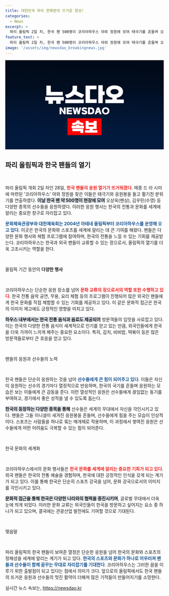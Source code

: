 ```yaml
---
title: 대한민국 파리 한복판의 뜨거운 함성!
categories:
  - News
excerpt: >
  파리 올림픽 2일 차, 한국 팬 500명이 코리아하우스 야외 정원에 모여 태극기를 흔들며 오상욱과 김우민을 열렬히 응원! 한국 문화를 세계에 알리는 이 특별한 현장을 놓치지 마세요!
feature_text: >
  파리 올림픽 2일 차, 한국 팬 500명이 코리아하우스 야외 정원에 모여 태극기를 흔들며 오상욱과 김우민을 열렬히 응원! 한국 문화를 세계에 알리는 이 특별한 현장을 놓치지 마세요!
image: '/assets/img/newsdao_breakingnews.jpg'
---
```


<p><img src="/assets/img/newsdao_breakingnews.jpg" alt="bookingtag 속보" /></p>

<h2 data-ke-size="size26">파리 올림픽과 한국 팬들의 열기</h2>

<p data-ke-size="size16">&nbsp;</p>

<p>파리 올림픽 개회 2일 차인 28일, <b><span style="color: #ee2323;">한국 팬들의 응원 열기가 뜨거워졌다</span></b>. 메종 드 라 시미에 마련된 '코리아하우스' 야외 정원을 찾은 이들은 태극기와 응원봉을 들고 활기찬 분위기를 연출하였다. <b><span style="background-color: #21538527;">이날 한국 팬 약 500명이 현장에 모여</span></b> 오상욱(펜싱), 김우민(수영) 등 다양한 종목의 선수들을 응원하였다. 이러한 응원 행사는 한국의 전통과 문화를 세계에 알리는 중요한 창구로 자리잡고 있다.</p>

<p><b><span style="color: #1a5490;">문화체육관광부와 대한체육회는 2004년 아테네 올림픽부터 코리아하우스를 운영해 오고 있다</span></b>. 이곳은 한국의 문화와 스포츠를 세계에 알리는 데 큰 기여를 해왔다. 팬들은 다양한 문화 행사와 체험 프로그램에 참여하며, 한국의 전통을 느낄 수 있는 기회를 제공받는다. 코리아하우스는 한국과 외국 팬들이 교류할 수 있는 장으로서, 올림픽의 열기를 더욱 고조시키는 역할을 한다.</p>

<p data-ke-size="size16">&nbsp;</p>

<p>올림픽 기간 동안의 <b>다양한 행사</b></p>

<p data-ke-size="size16">&nbsp;</p>

<p>코리아하우스는 단순한 응원 장소를 넘어 <b><span style="color: #ee2323;">문화 교류의 장으로서의 역할 또한 수행하고 있다</span></b>. 한국 전통 음악 공연, 무용, 요리 체험 등의 프로그램이 진행되어 많은 외국인 팬들에게 한국 문화를 직접 체험할 수 있는 기회를 제공하고 있다. 이 같은 문화적 접근은 한국의 이미지 제고에도 긍정적인 영향을 미치고 있다.</p>

<p><b><span style="background-color: #21538527;">하우스 내부에서는 한국 전통 음식과 음료도 제공되어</span></b> 방문객들의 입맛을 사로잡고 있다. 이는 한국의 다양한 전통 음식이 세계적으로 인기를 얻고 있는 만큼, 외국인들에게 한국을 더욱 가까이 느끼게 해주는 중요한 요소이다. 특히, 김치, 비비밥, 떡볶이 등은 많은 방문객들로부터 큰 호응을 얻고 있다.</p>

<p data-ke-size="size16">&nbsp;</p>

<p>팬들의 응원과 선수들의 노력</p>

<p data-ke-size="size16">&nbsp;</p>

<p>한국 팬들은 단순히 응원하는 것을 넘어 <b><span style="color: #1a5490;">선수들에게 큰 힘이 되어주고 있다</span></b>. 이들은 자신이 응원하는 선수의 경기마다 열정적으로 반응하며, 한국의 국기를 흔들며 응원하는 모습은 보는 이들에게 큰 감동을 준다. 이런 열성적인 응원은 선수들에게 끊임없는 동기를 부여하고, 경기에서 좋은 성적을 낼 수 있도록 돕는다.</p>

<p><b><span style="background-color: #21538527;">한국의 등장하는 다양한 종목을 통해</span></b> 선수들은 세계의 무대에서 자신을 각인시키고 있다. 팬들은 그들 이니셜이 새겨진 응원봉을 흔들며, 선수들에게 힘을 주는 모습이 인상적이다. 스포츠는 사람들을 하나로 묶는 매개체로 작용하며, 이 과정에서 쌓여진 응원은 선수들에게 어떤 어려움도 극복할 수 있는 힘이 되어준다.</p>

<p data-ke-size="size16">&nbsp;</p>

<p>한국 문화의 세계화</p>

<p data-ke-size="size16">&nbsp;</p>

<p>코리아하우스에서의 문화 행사들은 <b><span style="color: #ee2323;">한국 문화를 세계에 알리는 중요한 기회가 되고 있다</span></b>. 외국 팬들은 한국의 전통 예술을 경험하며, 한국에 대한 긍정적인 인식을 갖게 되는 계기가 되고 있다. 이를 통해 한국은 단순히 스포츠 강국을 넘어, 문화 강국으로서의 이미지를 각인시키고 있다.</p>

<p><b><span style="background-color: #21538527;">문화적 접근을 통해 한국은 다양한 나라와의 협력을 증진시키며</span></b>, 글로벌 무대에서 더욱 눈에 띄게 되었다. 이러한 문화 교류는 외국인들이 한국을 방문하고 싶어지는 요소 중 하나가 되고 있으며, 결국에는 관광산업 발전에도 기여할 것으로 기대된다.</p>

<p data-ke-size="size16">&nbsp;</p>

<p>맺음말</p>

<p data-ke-size="size16">&nbsp;</p>

<p>파리 올림픽의 한국 팬들이 보여준 열정은 단순한 응원을 넘어 한국의 문화와 스포츠의 정체성을 세계에 알리는 계기가 되고 있다. <b><span style="color: #1a5490;">한국의 스포츠와 문화가 하나로 어우러져 팬들과 선수들이 함께 꿈꾸는 무대로 자리잡기를 기대한다</span></b>. 코리아하우스는 그러한 꿈을 이루기 위한 출발점이 되고 있다는 점에서 의미가 크다. 앞으로의 올림픽에서도 한국 팬들의 뜨거운 응원과 선수들의 멋진 활약이 더해져 많은 기적들이 만들어지기를 소망한다.</p>
실시간 뉴스 속보는, <a href="https://newsdao.kr" rel="dofollow">https://newsdao.kr</a>


